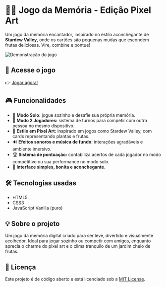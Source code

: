 # 🌱🍓 Jogo da Memória - Edição Pixel Art

Um jogo da memória encantador, inspirado no estilo aconchegante de **Stardew Valley**, onde os cartões são pequenas mudas que escondem frutas deliciosas. Vire, combine e pontue!

![Demonstração do jogo](./demonstracao.gif)

## 🔗 Acesse o jogo

👉 [Jogar agora!](https://seu-link-aqui.com)

## 🎮 Funcionalidades

* 👤 **Modo Solo:** jogue sozinho e desafie sua própria memória.
* 👥 **Modo 2 Jogadores:** sistema de turnos para competir com outra pessoa no mesmo dispositivo.
* 🎨 **Estilo em Pixel Art:** inspirado em jogos como Stardew Valley, com cards representando plantas e frutas.
* 🔊 **Efeitos sonoros e música de fundo:** interações agradáveis e ambiente imersivo.
* 🏆 **Sistema de pontuação:** contabiliza acertos de cada jogador no modo competitivo ou sua performance no modo solo.
* 🌿 **Interface simples, bonita e aconchegante.**

## 🛠️ Tecnologias usadas

* HTML5
* CSS3
* JavaScript Vanilla (puro)

## 💡 Sobre o projeto

Um jogo da memória digital criado para ser leve, divertido e visualmente acolhedor. Ideal para jogar sozinho ou competir com amigos, enquanto aprecia o charme do pixel art e o clima tranquilo de um jardim cheio de frutas.

## 📜 Licença

Este projeto é de código aberto e está licenciado sob a [MIT License](LICENSE).


